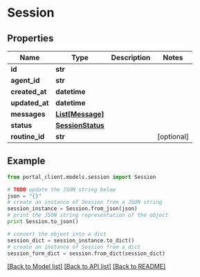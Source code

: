 # Session


## Properties
Name | Type | Description | Notes
------------ | ------------- | ------------- | -------------
**id** | **str** |  | 
**agent_id** | **str** |  | 
**created_at** | **datetime** |  | 
**updated_at** | **datetime** |  | 
**messages** | [**List[Message]**](Message.md) |  | 
**status** | [**SessionStatus**](SessionStatus.md) |  | 
**routine_id** | **str** |  | [optional] 

## Example

```python
from portal_client.models.session import Session

# TODO update the JSON string below
json = "{}"
# create an instance of Session from a JSON string
session_instance = Session.from_json(json)
# print the JSON string representation of the object
print Session.to_json()

# convert the object into a dict
session_dict = session_instance.to_dict()
# create an instance of Session from a dict
session_form_dict = session.from_dict(session_dict)
```
[[Back to Model list]](../README.md#documentation-for-models) [[Back to API list]](../README.md#documentation-for-api-endpoints) [[Back to README]](../README.md)


